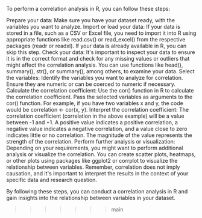 
To perform a correlation analysis in R, you can follow these steps:

Prepare your data: Make sure you have your dataset ready, with the variables you want to analyze.
Import or load your data: If your data is stored in a file, such as a CSV or Excel file, you need to import it into R using appropriate functions like read.csv() or read_excel() from the respective packages (readr or readxl). If your data is already available in R, you can skip this step.
Check your data: It's important to inspect your data to ensure it is in the correct format and check for any missing values or outliers that might affect the correlation analysis. You can use functions like head(), summary(), str(), or summary(), among others, to examine your data.
Select the variables: Identify the variables you want to analyze for correlation. Ensure they are numeric or can be coerced to numeric if necessary.
Calculate the correlation coefficient: Use the cor() function in R to calculate the correlation coefficient. Pass the selected variables as arguments to the cor() function. For example, if you have two variables x and y, the code would be correlation <- cor(x, y).
Interpret the correlation coefficient: The correlation coefficient (correlation in the above example) will be a value between -1 and +1. A positive value indicates a positive correlation, a negative value indicates a negative correlation, and a value close to zero indicates little or no correlation. The magnitude of the value represents the strength of the correlation.
Perform further analysis or visualization: Depending on your requirements, you might want to perform additional analysis or visualize the correlation. You can create scatter plots, heatmaps, or other plots using packages like ggplot2 or corrplot to visualize the relationship between variables.
Remember, correlation does not imply causation, and it's important to interpret the results in the context of your specific data and research question.

By following these steps, you can conduct a correlation analysis in R and gain insights into the relationship between variables in your dataset.




>>>>>>> main
